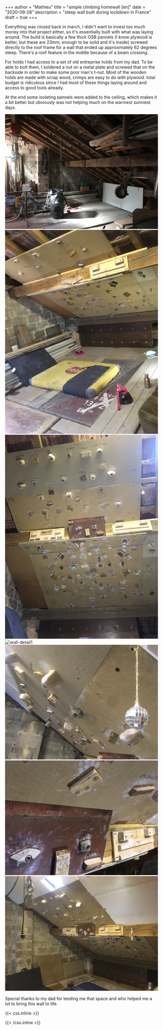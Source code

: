 +++
author = "Mathieu"
title = "simple climbing homewall [en]"
date = "2020-09-28"
description = "steep wall built during lockdown in France"
draft = true
+++

Everything was closed back in march, I didn't want to invest too much money into that project either, so it's essentially built with what was laying around.
The build is basically a few thick OSB pannels (I know plywood is better, but these are 23mm; enough to be solid and it's inside) screwed directly to the roof frame for a wall that ended up approximately 62 degrees steep. There's a roof feature in the middle because of a beam crossing.

For holds I had access to a set of old entreprise holds from my dad. To be able to bolt them, I soldered a nut on a metal plate and screwed that on the backside in order to make some poor man's t-nut.
Most of the wooden holds are made with scrap wood, crimps are easy to do with plywood.
total budget is ridiculous since I had most of these things laying around and access to good tools already.

At the end some isolating pannels were added to the ceiling, which makes it a bit better but obviously was not helping much on the warmest sunniest days.

![wall-space](/static/img/wall/wall-space.jpg)
![wall-1.0](/static/img/wall/wall-1.0.jpg)
![wall](/static/img/wall/wall.jpg)
![wall-detail1](/static/img/wall/wall-detail-1.jpg)
![wall-detail2](/static/img/wall/wall-detail2.jpg)
![wall-detail3](/static/img/wall/wall-detail3.jpg)
![wall-final](/static/img/wall/wall-final.jpg)


Special thanks to my dad for lending me that space and who helped me a lot to bring this wall to life.

{{< css.inline >}}
<style>
.canon { background: white; width: 100%; height: auto;}
</style>
{{< /css.inline >}}
